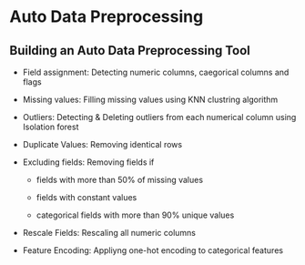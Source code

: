 # Auto Data Preprocessing
## Building an Auto Data Preprocessing Tool

+ Field assignment: Detecting numeric columns, caegorical columns and flags

+ Missing values: Filling missing values using KNN clustring algorithm

+ Outliers: Detecting & Deleting outliers from each numerical column using Isolation forest

+ Duplicate Values: Removing identical rows

+ Excluding fields: Removing fields if

   * fields with more than 50% of missing values
  
   * fields with constant values
        
   * categorical fields with more than 90% unique values
        
+ Rescale Fields: Rescaling all numeric columns
+ Feature Encoding: Appliyng one-hot encoding to categorical features
